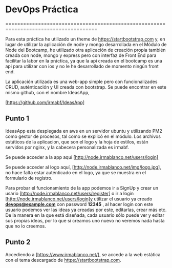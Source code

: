 # DevOps Práctica
=====================================================================================

Para esta práctica he utilizado un theme de https://startbootstrap.com y, en lugar de utilizar la aplicación de node y mongo desarrollada en el Módulo de Node del Bootcamp, he utilizado otra aplicación de creación propia también creada con node,
mongo y express pero con interfaz de Front End para facilitar la labor en la práctica, ya que la api creada en el bootcamp es una api para utilizar con ios y no le he desarrollado de momento ningún front end. 

La aplicación utilizada es una web-app simple pero con funcionalizades CRUD, auténticación y UI creada con bootstrap. Se puede encontrar en este mismo github, con el nombre IdeasApp, 

[https://github.com/irmabf/IdeasApp]

## Punto 1

IdeasApp esta desplegada en aws en un servidor ubuntu y utilizando PM2 como gestor de procesos, tal como se explicó en el módulo. Los archivos estáticos de la aplicacion, que son el logo y la hoja de estilos, están servidos por nginx, y la cabecera personalizada es irmabf.

Se puede acceder a la app aquí [http://node.irmablanco.net/users/login]

Se puede acceder al logo aquí, [http://node.irmablanco.net/img/logo.jpg], no hace falta estar auténticado en el logo, ya que se muestra en el formulario de registro.

Para probar el  funcionamiento de la app podemos ir a SignUp y crear un usario [http://node.irmablanco.net/users/register] o ir a login [http://node.irmablanco.net/users/login]y utilizar el usuario ya creado **devops@example.com** con password **12345** , al hacer login con este usuario podemos ver las ideas ya creadas por este, editarlas, crear más etc. De la manera en la que está diseñada, cada usuario sólo
puede ver y editar sus propias ideas, por lo que si creamos uno nuevo no veremos nada hasta que no lo creemos.

## Punto 2

Accediendo a [https://www.irmablanco.net/], se accede a la web estática con el tema descargado de https://startbootstrap.com. 
